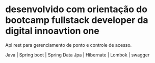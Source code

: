 # desenvolvido com orientação do bootcamp fullstack developer da digital innoavtion one

Api rest para gerenciamento de ponto e controle de acesso.

Java | Spring boot | Spring Data Jpa | Hibernate | Lombok | swagger
